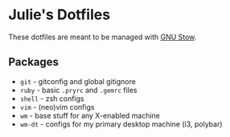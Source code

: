 # Julie's Dotfiles

These dotfiles are meant to be managed with [GNU Stow](https://www.gnu.org/software/stow/).

## Packages

- `git` - gitconfig and global gitignore
- `ruby` - basic `.pryrc` and `.gemrc` files
- `shell` - zsh configs
- `vim` - (neo)vim configs
- `wm` - base stuff for any X-enabled machine
- `wm-dt` - configs for my primary desktop machine (i3, polybar)
